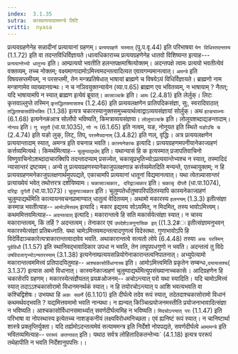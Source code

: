 ```yaml
---
index:  3.1.35
sutra:  कास्प्रत्ययादाममन्त्रे लिटि
vritti:  nyasa
---
```


प्रत्ययग्रहणेनेह सन्नादीनां प्रत्यायानां ग्रहणम्। `प्रत्ययग्रहणे यस्मात्` (पु.प.वृ.44) इति परिभाषया `येन विधिस्तदन्तस्य` (1.1.72) इति वा तदन्तविधिर्विज्ञायते।धात्वधिकाराच्च प्रत्ययग्रहणेनेह धातवो विशिष्यन्त इत्याह--- `प्रत्ययान्तेभ्यो धातुभ्यः` इति। आम्प्रत्ययो भवतीति हलन्तपक्षमाश्रित्योक्तम्। अदन्तपक्षे त्वामः प्रत्ययो भवतीत्येवं वक्तव्यम्, तच्च नोक्तम्; वक्ष्यमाणादामोऽमित्त्वमदन्तत्वादित्यत एवावगम्यमानत्वात्। `अमन्त्रे` इति विषयसप्तमीयम्, न परसप्तमी, तेन मन्त्रप्रतिषेधात् भाषायां ब्राह्मणे च विषयेऽयं विधिर्विज्ञायते। ब्राह्मणो नाम मन्त्राणामेव व्याख्यानग्रन्थः। न च नञिवयुक्तन्यायेन (व्या.प.65) ब्राह्मण एव भवितव्यम्, न भाषायाम् ? नैतत्; यदि भाषायामपि न स्यात् ब्राह्मण इत्येवं ब्रूयात्। `कासाञ्चक्रे` इति। `आमः` (2.4.81) इति लेर्लुक्। लिटः कृत्तवाल्लुप्ते तस्मिन् `कृत्तद्धितसमासाश्च` (1.2.46) इति प्रत्ययलक्षणेन प्रातिपदिकसंज्ञा, सुः, स्वरादिपाठात् ` तद्धितश्चासर्वविभक्तिः` (1.1.38) इत्यत्र चकारस्यानुक्तसमुच्चयार्थत्वाद्वाऽव्ययसंज्ञायां सोर्लुक्। अथ `हल्ङ्याब्भ्यः` (6.1.68) इत्यनेन#आत्र सोर्लोपो भविष्यति, किमत्राव्ययसंज्ञया। `लोलूयाञ्चक्रे` इति। लोलूयशब्दाद्यङन्तादाम्।
`नोनाव` इति। `णु स्तुतौ` (धा.पा.1035), `णो नः` (6.1.65) इति नत्वम्, यङ, नोनूयत इति स्थिते `यङोऽचि च` (2.4.74) इति यङो लुक्, लिट्, तिप्, `परस्मैपदानाम्` (3.4.82) इति णल्, वृद्धिः। अत्र प्रत्ययलक्षणेन प्रत्ययान्तादाम् स्यात्, अमन्त्र इति वचनान्न भवति।
`कास्यनेकाचः` इत्यादि। प्रत्ययग्रहणमपनीयानेकाज्ग्रहणं कर्त्तव्यमित्यर्थः। किमर्थमित्याह-- `चुलुम्पाद्यर्थम्` इति। यथान्यासं हि क इत्यस्मात् प्रजापतिवाचिनो विष्णुवाचिनोऽशब्दादाचारक्विपि तदन्तादप्याम् प्रसज्येत, चकासृप्रभृतिभ्योऽप्रत्ययान्तेभ्यश्च न स्यात्, तस्मादिदं न्यासान्तरं द्रष्टव्यम्। अन्ये तु प्रत्ययग्रहणस्यानेकाजुपलक्षणान्न कर्त्तव्यमेतदिति मन्यन्ते, एतच्चायुक्तम्; न हि प्रत्ययग्रहणमनेकाजुपलक्षणार्थमुपपद्यते, एकाचामपि प्रत्ययानां धातूनां विद्यमानत्वात्। यथा त्वेतन्न्यासान्तरं प्रत्याख्येयं भवेत् तथोत्तरत्र दर्शयिष्यामः। `चकासाञ्चकार, दरिद्राञ्चकार` इति। `चकासृ दीप्तौ` (धा.पा.1074), `दरिद्रा दुर्गतौ` (धा.पा.1073)। `चुलुम्पाञ्चकार` इति। चुलुम्पतेर्धातुष्वपरिपठितस्यापि कास्यनेकाज्ग्रहणं चुलुम्पाद्यर्थमिति कात्यायनवचनप्रामाण्यात् धातुत्वं वेदितव्यम्।
अथामो मकारस्य `हलन्त्यम्` (1.3.3) इतीत्संज्ञा कस्मान्न भवतीत्याह-- `आमोऽमित्तवम्` इत्यादि। मकार इद्यस्य सोऽयमित्, न मिदमित्, तस्य भावोऽमित्त्वम्। कथममित्तवमित्याह-- `अदन्तत्वात्` इत्यादि। मकारान्तत्वे हि सति मकार्सयेत्संज्ञा स्यात्। न चास्य मकारान्तत्वम्, किं तर्हि ? अदन्तत्वम्। तेनाकार एव `उपदेशेऽजनुनासिक इत्` ((1.3.2#ः इतीत्संज्ञामनुभवन् मकारस्येत्संज्ञां प्रतिबध्नाति. यथा चामेऽमित्तवमदन्तत्वादगुणत्वं विदेस्तथा. गुणाभावोऽपि हि विदेर्विदाञ्चकारेत्यत्राकारान्तत्वादावेव भवति. अथाकारान्तत्वे सत्यतो लोपे (6.4.48) तस्याः `अचः परस्मिन् पूर्वविधौ` (1.1.57) इति स्थानिवद्भावादिकार उपधा न भवति, तेन लघूपपधगुणो न भवति। अदन्तत्वं तु विदेः `उषविदजागृभ्योऽन्यतरस्याम्` (3.1.38) इत्यनेनाम्प्रत्ययसन्नियोगेनाकारान्तत्वनिपातनात्। अभ्युपेत्यामो मकारान्तत्वममित्त्वं प्रतिपादयितुमाह-- `आश्चकासोर्विधानाच्च` इति। आमोऽमित्त्वमिति प्रकृतेन सम्बन्धः,`दयायासश्च`( 3.1.37) इत्यास आमो विधानात्। कास्यनेकाज्ग्रहणं चुलुम्पाद्यर्थमित्युपसंख्यानाच्चकासेः। आदिग्रहणेन हि चकासेरपि ग्रहणम्। मकारस्येत्संज्ञैयतत् प्रय#ओजनम्-- अचोऽन्त्यात् परो यथा स्यादिति। यदि चामोऽमित्त्वं स्यात् तदाऽऽश्चकासोरामो विधानमनर्थकं स्यात्। न हि तयोरचोऽन्त्यात् प आशि भवत्यभवति वा कश्चिद्विशेषः। उभयथा हि `अकः सवर्णे` (6.1.101) इति दीर्घत्वे तदेव रूपं स्यात्, तदेतदाश्चकासोरामो विधानं कथमर्थवद्भवति ? यद्यमित्तवमामो भवति नान्यथा। न ह्यन्यत् किञ्चित्प्रयोजनमस्तीति प्रयोजनाभावादित्संज्ञा न भविष्यति। आश्चकासोर्विधानसमार्थ्यात् सवर्णदीर्घत्वमिह न भविष्यति। `मिदचोऽन्त्यात् परः` (1.1.47) इति परिभाषा वा नोपस्थास्य इत्येतच्च नाशङ्कनीयं लक्ष्यविरोधमनिच्छता। एवं ह्यनिष्टं रूपं स्यात्। न चानिष्टार्था शास्त्रे प्रक्लृप्तिर्युक्ता। यदि तर्ह्यमोऽदन्तत्वमेवं सत्याममन्त्र इति निर्देशो नोपपद्यते, सवर्णदीर्घत्वे `आमामन्त्रे` इति भवितव्यमित्याह-- `पररूपं कतन्तवत्` इति। यथाठ सर्वत्र लोहितादिकतन्तेभ्यः` (4.1.18) इत्यत्र पररूपं तथेहापीति न भवति निर्देशानुपपत्तिः।।

